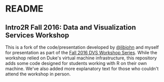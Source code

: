# README

## Intro2R Fall 2016: Data and Visualization Services Workshop
This is a fork of the code/presentation developed by [@libjohn](https://github.com/libjohn) and myself for presentation as part of the [Fall 2016 DVS Workshop Series](http://blogs.library.duke.edu/data/2016/08/24/data-visualization-services-fall-2016-workshop-series/).  While the workshop relied on Duke's virtual machine infrastructure, this repository adds some code designed for students working with R on their own machine. We've also added more explanatory text for those who couldn't attend the workshop in person.

